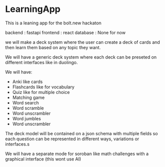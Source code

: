 # LearningApp

This is a leaning app for the bolt.new hackaton

backend : fastapi
frontend : react
database : None for now

we will make a deck system where the user can create a deck of cards and then learn them based on any topic they want.

We will have a generic deck system where each deck can be preseted on different interfaces like in duolingo.

We will have: 

- Anki like cards
- Flashcards like for vocabulary
- Quiz like for multiple choice
- Matching game
- Word search
- Word scramble
- Word unscrambler
- Word jumbles
- Word unscrambler

The deck model will be contained on a json schema with multiple fields so each question can be represented in different ways, variations or interfaces.s

We will have a separate mode for soroban like math challenges with a graphical interface (this wont use AI)